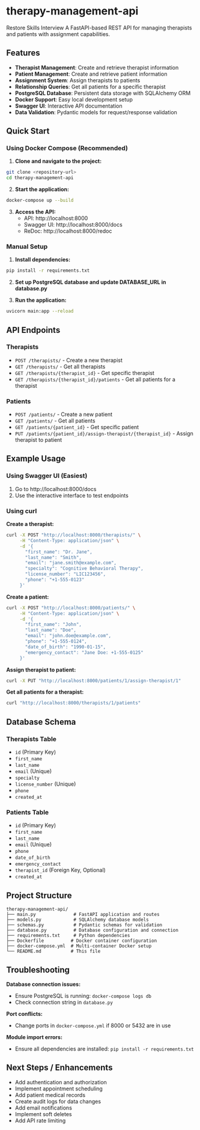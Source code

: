 # therapy-management-api
Restore Skills Interview
A FastAPI-based REST API for managing therapists and patients with assignment capabilities.

## Features

- **Therapist Management**: Create and retrieve therapist information
- **Patient Management**: Create and retrieve patient information  
- **Assignment System**: Assign therapists to patients
- **Relationship Queries**: Get all patients for a specific therapist
- **PostgreSQL Database**: Persistent data storage with SQLAlchemy ORM
- **Docker Support**: Easy local development setup
- **Swagger UI**: Interactive API documentation
- **Data Validation**: Pydantic models for request/response validation

## Quick Start

### Using Docker Compose (Recommended)

1. **Clone and navigate to the project:**
```bash
git clone <repository-url>
cd therapy-management-api
```

2. **Start the application:**
```bash
docker-compose up --build
```

3. **Access the API:**
   - API: http://localhost:8000
   - Swagger UI: http://localhost:8000/docs
   - ReDoc: http://localhost:8000/redoc

### Manual Setup

1. **Install dependencies:**
```bash
pip install -r requirements.txt
```

2. **Set up PostgreSQL database and update DATABASE_URL in database.py**

3. **Run the application:**
```bash
uvicorn main:app --reload
```

## API Endpoints

### Therapists

- `POST /therapists/` - Create a new therapist
- `GET /therapists/` - Get all therapists
- `GET /therapists/{therapist_id}` - Get specific therapist
- `GET /therapists/{therapist_id}/patients` - Get all patients for a therapist

### Patients

- `POST /patients/` - Create a new patient
- `GET /patients/` - Get all patients
- `GET /patients/{patient_id}` - Get specific patient
- `PUT /patients/{patient_id}/assign-therapist/{therapist_id}` - Assign therapist to patient

## Example Usage

### Using Swagger UI (Easiest)

1. Go to http://localhost:8000/docs
2. Use the interactive interface to test endpoints

### Using curl

**Create a therapist:**
```bash
curl -X POST "http://localhost:8000/therapists/" \
     -H "Content-Type: application/json" \
     -d '{
       "first_name": "Dr. Jane",
       "last_name": "Smith",
       "email": "jane.smith@example.com",
       "specialty": "Cognitive Behavioral Therapy",
       "license_number": "LIC123456",
       "phone": "+1-555-0123"
     }'
```

**Create a patient:**
```bash
curl -X POST "http://localhost:8000/patients/" \
     -H "Content-Type: application/json" \
     -d '{
       "first_name": "John",
       "last_name": "Doe",
       "email": "john.doe@example.com",
       "phone": "+1-555-0124",
       "date_of_birth": "1990-01-15",
       "emergency_contact": "Jane Doe: +1-555-0125"
     }'
```

**Assign therapist to patient:**
```bash
curl -X PUT "http://localhost:8000/patients/1/assign-therapist/1"
```

**Get all patients for a therapist:**
```bash
curl "http://localhost:8000/therapists/1/patients"
```

## Database Schema

### Therapists Table
- `id` (Primary Key)
- `first_name`
- `last_name` 
- `email` (Unique)
- `specialty`
- `license_number` (Unique)
- `phone`
- `created_at`

### Patients Table
- `id` (Primary Key)
- `first_name`
- `last_name`
- `email` (Unique)
- `phone`
- `date_of_birth`
- `emergency_contact`
- `therapist_id` (Foreign Key, Optional)
- `created_at`

## Project Structure

```
therapy-management-api/
├── main.py              # FastAPI application and routes
├── models.py            # SQLAlchemy database models
├── schemas.py           # Pydantic schemas for validation
├── database.py          # Database configuration and connection
├── requirements.txt     # Python dependencies
├── Dockerfile          # Docker container configuration
├── docker-compose.yml  # Multi-container Docker setup
└── README.md           # This file
```

## Troubleshooting

**Database connection issues:**
- Ensure PostgreSQL is running: `docker-compose logs db`
- Check connection string in `database.py`

**Port conflicts:**
- Change ports in `docker-compose.yml` if 8000 or 5432 are in use

**Module import errors:**
- Ensure all dependencies are installed: `pip install -r requirements.txt`

## Next Steps / Enhancements

- Add authentication and authorization
- Implement appointment scheduling
- Add patient medical records
- Create audit logs for data changes
- Add email notifications
- Implement soft deletes
- Add API rate limiting